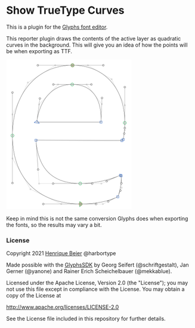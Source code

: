 # Show TrueType Curves

This is a plugin for the [Glyphs font editor](https://glyphsapp.com/).  

This reporter plugin draws the contents of the active layer as quadratic curves in the background. This will give you an idea of how the points will be when exporting as TTF.

<img src="images/showTrueTypeCurves.png" width="336" height="400">

Keep in mind this is not the same conversion Glyphs does when exporting the fonts, so the results may vary a bit.

### License

Copyright 2021 [Henrique Beier](https://www.harbortype.com) @harbortype

Made possible with the [GlyphsSDK](https://github.com/schriftgestalt/GlyphsSDK) by Georg Seifert (@schriftgestalt), Jan Gerner (@yanone) and Rainer Erich Scheichelbauer (@mekkablue). 

Licensed under the Apache License, Version 2.0 (the "License"); you may not use this file except in compliance with the License. You may obtain a copy of the License at

http://www.apache.org/licenses/LICENSE-2.0

See the License file included in this repository for further details.